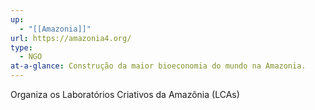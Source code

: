```yaml
---
up:
  - "[[Amazonia]]"
url: https://amazonia4.org/
type:
  - NGO
at-a-glance: Construção da maior bioeconomia do mundo na Amazonia.
---
```

Organiza os Laboratórios Criativos da Amazônia (LCAs)


